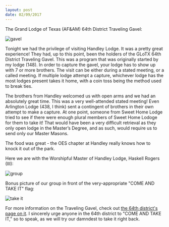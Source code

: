 ```yaml
---
layout: post
date: 02/09/2017
---
```

[gavel]: /assets/images/2017-02-09-the-travelling-gavel-gavel.jpg	
[group]: /assets/images/2017-02-09-the-travelling-gavel-group.jpg	
[take it]: /assets/images/2017-02-09-the-travelling-gavel-come-and-take-it.jpg	

The Grand Lodge of Texas (AF&AM) 64th District Traveling Gavel:

![gavel]

Tonight we had the privilege of visiting Handley Lodge. It was a pretty great experience! They had, up to this point, been the holders of the GLoTX 64th District Traveling Gavel. This was a program that was originally started by my lodge (148). In order to capture the gavel, your lodge has to show up with 7 or more brothers. The visit can be either during a stated meeting, or a called meeting. If multiple lodge attempt a capture, whichever lodge has the most lodges present takes it home, with a coin toss being the method used to break ties.

The brothers from Handley welcomed us with open arms and we had an absolutely great time. This was a very well-attended stated meeting! Even Arlington Lodge (438, I think) sent a contingent of brothers in their own attempt to make a capture. At one point, someone from Sweet Home Lodge tried to see if there were enough plural members of Sweet Home Lodoge for them to take it! That would have been a very difficult retrieval as they only open lodge in the Master’s Degree, and as such, would require us to send only our Master Masons.

The food was great - the OES chapter at Handley really knows how to knock it out of the park.

Here we are with the Worshipful Master of Handley Lodge, Haskell Rogers (III):

![group]

Bonus picture of our group in front of the very-appropriate "COME AND TAKE IT" flag:

![take it]

For more information on the Traveling Gavel, check out [the 64th district's page on it](http://www.64th.org/traveling-gavel-rules). I sincerely urge anyone in the 64th district to "COME AND TAKE IT," so to speak, as we will try our damndest to take it right back.
